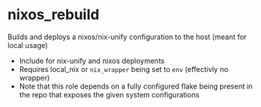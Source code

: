 # nixos_rebuild

Builds and deploys a nixos/nix-unify configuration to the host (meant for local usage)

- Include for nix-unify and nixos deployments
- Requires local_nix or `nix_wrapper` being set to `env` (effectivly no wrapper)
- Note that this role depends on a fully configured flake being present in the repo that exposes the given system configurations

